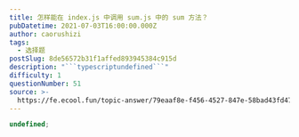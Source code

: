 ```yaml
---
title: 怎样能在 index.js 中调用 sum.js 中的 sum 方法？
pubDatetime: 2021-07-03T16:00:00.000Z
author: caorushizi
tags:
  - 选择题
postSlug: 8de56572b31f1affed893945384c915d
description: "```typescriptundefined```"
difficulty: 1
questionNumber: 51
source: >-
  https://fe.ecool.fun/topic-answer/79eaaf8e-f456-4527-847e-58bad43fd47a?orderBy=updateTime&order=desc&tagId=32
---
```


```typescript
undefined;
```
